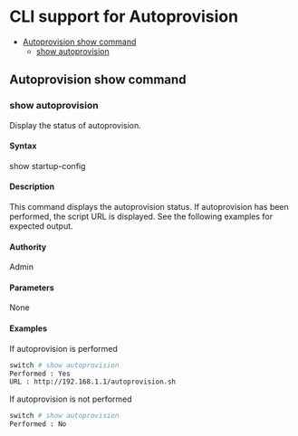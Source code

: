 # CLI support for Autoprovision

- [Autoprovision show command](#autoprovision-show-command)
	- [show autoprovision](#show-autoprovision)

## Autoprovision show command
### show autoprovision
Display the status of autoprovision.
#### Syntax
show startup-config

#### Description
This command displays the autoprovision status. If autoprovision has been performed, the script URL is displayed. See the following examples for expected output.

#### Authority
Admin

#### Parameters
None

#### Examples
If autoprovision is performed
```bash
switch # show autoprovision
Performed : Yes
URL : http://192.168.1.1/autoprovision.sh
```
If autoprovision is not performed
```bash
switch # show autoprovision
Performed : No
```
